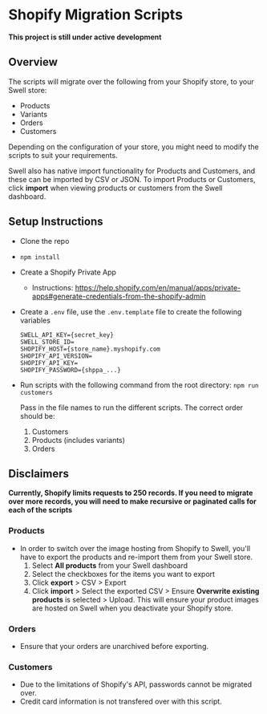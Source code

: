 # Shopify Migration Scripts
**This project is still under active development**

## Overview
The scripts will migrate over the following from your Shopify store, to your Swell store:

- Products
- Variants
- Orders
- Customers

Depending on the configuration of your store, you might need to modify the scripts to suit your requirements.

Swell also has native import functionality for Products and Customers, and these can be imported by CSV or JSON. To import Products or Customers, click **import** when viewing products or customers from the Swell dashboard.

## Setup Instructions
- Clone the repo
- `npm install`
- Create a Shopify Private App
    - Instructions: https://help.shopify.com/en/manual/apps/private-apps#generate-credentials-from-the-shopify-admin
- Create a `.env` file, use the `.env.template` file to create the following variables
    ```
    SWELL_API_KEY={secret_key}
    SWELL_STORE_ID=
    SHOPIFY_HOST={store_name}.myshopify.com
    SHOPIFY_API_VERSION=
    SHOPIFY_API_KEY=
    SHOPIFY_PASSWORD={shppa_...}
    ```
- Run scripts with the following command from the root directory: `npm run customers`

     Pass in the file names to run the different scripts. The correct order should be:
    1) Customers
    2) Products (includes variants)
    3) Orders

## Disclaimers
**Currently, Shopify limits requests to 250 records. If you need to migrate over more records, you will need to make recursive or paginated calls for each of the scripts**


### Products
- In order to switch over the image hosting from Shopify to Swell, you'll have to export the products and re-import them from your Swell store.
    1) Select **All products** from your Swell dashboard
    2) Select the checkboxes for the items you want to export
    3) Click **export** > CSV > Export
    4) Click **import** > Select the exported CSV > Ensure **Overwrite existing products** is selected > Upload. This will ensure your product images are hosted on Swell when you deactivate your Shopify store.



### Orders
- Ensure that your orders are unarchived before exporting.

### Customers
- Due to the limitations of Shopify's API, passwords cannot be migrated over.
- Credit card information is not transfered over with this script.
